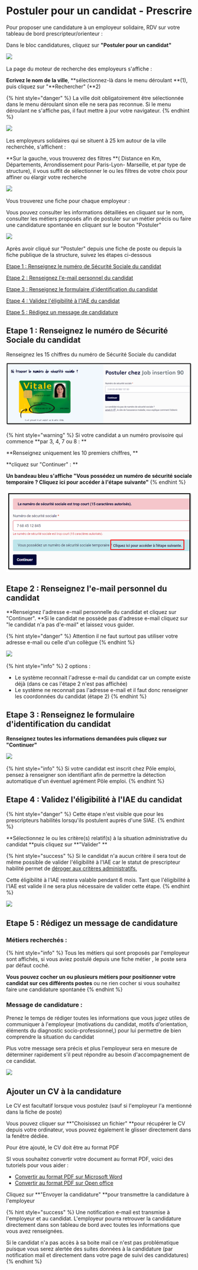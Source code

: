 # Postuler pour un candidat - Prescrire

Pour proposer une candidature à un employeur solidaire, RDV sur votre tableau de bord prescripteur/orienteur :&#x20;

Dans le bloc candidatures, cliquez sur **"Postuler pour un candidat"**

![](<../.gitbook/assets/image (88).png>)

La page du moteur de recherche des employeurs s'affiche :&#x20;

**Ecrivez le nom de la ville**, **sélectionnez-là dans le menu déroulant **(1), puis cliquez sur "**Rechercher" (**2)

{% hint style="danger" %}
La ville doit obligatoirement être sélectionnée dans le menu déroulant sinon elle ne sera pas reconnue. Si le menu déroulant ne s'affiche pas, il faut mettre à jour votre navigateur.&#x20;
{% endhint %}

![](<../.gitbook/assets/image (90).png>)

Les employeurs solidaires qui se situent à 25 km autour de la ville recherchée, s'affichent :&#x20;

**Sur la gauche, vous trouverez des filtres **( Distance en Km, Départements, Arrondissement pour Paris-Lyon- Marseille, et par type de structure), il vous suffit de sélectionner le ou les filtres de votre choix pour affiner ou élargir votre recherche

![](<../.gitbook/assets/image (102).png>)

Vous trouverez une fiche pour chaque employeur :&#x20;

Vous pouvez consulter les informations détaillées en cliquant sur le nom, consulter les métiers proposés afin de postuler sur un métier précis ou faire une candidature spontanée en cliquant sur le bouton "Postuler"

![](<../.gitbook/assets/image (91).png>)

Après avoir cliqué sur "Postuler" depuis une fiche de poste ou depuis la fiche publique de la structure, suivez les étapes ci-dessous&#x20;

[Etape 1 : Renseignez le numéro de Sécurité Sociale du candidat](postuler-pour-un-candidat.md#undefined)

[Etape 2 : Renseignez l'e-mail personnel du candidat](postuler-pour-un-candidat.md#etape-1-renseignez-le-mail-personnel-du-candidat)

[Etape 3 :  Renseignez le formulaire d'identification du candidat](postuler-pour-un-candidat.md#etape-2-renseignez-le-formulaire-didentification-du-candidat)

[Etape 4 : Validez l'éligibilité à l'IAE du candidat](postuler-pour-un-candidat.md#etape-3-validez-leligibilite-a-liae-du-candidat)

[Etape 5 : Rédigez un message de candidature ](postuler-pour-un-candidat.md#etape-4-redigez-un-message-de-candidature)

## Etape 1 : Renseignez le numéro de Sécurité Sociale du candidat

Renseignez les 15 chiffres du numéro de Sécurité Sociale du candidat

![](<../.gitbook/assets/image (169) (1).png>)

{% hint style="warning" %}
Si votre candidat a un numéro provisoire qui commence **par 3, 4, 7 ou 8 : **

**Renseignez uniquement les 10 premiers chiffres, **

**cliquez sur "Continuer" : **

**Un bandeau bleu s'affiche **<mark style="background-color:blue;"><mark style="color:blue;">**"Vous possédez un numéro de sécurité sociale temporaire ? Cliquez ici pour accéder à l'étape suivante"**<mark style="color:blue;"></mark>
{% endhint %}

![](<../.gitbook/assets/image (182) (1).png>)

## Etape 2 : Renseignez l'e-mail personnel du candidat

**Renseignez l'adresse e-mail personnelle du candidat et cliquez sur "Continuer". **Si le candidat ne possède pas d'adresse e-mail cliquez sur "le candidat n'a pas d'e-mail" et laissez vous guider.

{% hint style="danger" %}
Attention il ne faut surtout pas utiliser votre adresse e-mail ou celle d'un collègue
{% endhint %}

![](<../.gitbook/assets/image (105).png>)

{% hint style="info" %}
2 options :&#x20;

* Le système reconnait l'adresse e-mail du candidat car un compte existe déjà (dans ce cas l'étape 2 n'est pas affichée)
* Le système ne reconnait pas l'adresse e-mail et il faut donc renseigner les coordonnées du candidat (étape 2)
{% endhint %}

## Etape 3 :  Renseignez le formulaire d'identification du candidat

**Renseignez toutes les informations demandées **puis cliquez sur** "Continuer"**

![](<../.gitbook/assets/image (84).png>)

{% hint style="info" %}
Si votre candidat est inscrit chez Pôle emploi, pensez à renseigner son identifiant afin de permettre la détection automatique d'un éventuel agrément Pôle emploi.
{% endhint %}

## Etape 4 : Validez l'éligibilité à l'IAE du candidat&#x20;

{% hint style="danger" %}
Cette étape n'est visible que pour les prescripteurs habilités lorsqu'ils postulent auprès d'une SIAE.
{% endhint %}

**Sélectionnez le ou les  critère(s) relatif(s) à la situation administrative du candidat **puis cliquez sur **"Valider" **

{% hint style="success" %}
Si le candidat n'a aucun critère il sera tout de même possible de valider l'éligibilité à l'IAE car le statut de prescripteur habilité permet de [déroger aux critères administratifs.](../qui-est-eligible-iae-criteres-eligibilite/derogation-criteres.md)

Cette éligibilité à l'IAE restera valable pendant 6 mois. Tant que l'éligibilité à l'IAE est valide il ne sera plus nécessaire de valider cette étape.
{% endhint %}

![](<../.gitbook/assets/image (87).png>)

## Etape 5 : Rédigez un message de candidature&#x20;

### Métiers recherchés :&#x20;

{% hint style="info" %}
Tous les métiers qui sont proposés par l'employeur sont affichés, si vous aviez postulé depuis une fiche métier , le poste sera par défaut coché.

**Vous pouvez cocher un ou plusieurs métiers pour positionner votre candidat sur ces différents postes** ou ne rien cocher si vous souhaitez faire une candidature spontanée
{% endhint %}

### Message de candidature :&#x20;

Prenez le temps de rédiger toutes les informations que vous jugez utiles de communiquer à l'employeur (motivations du candidat, motifs d'orientation, éléments du diagnostic socio-professionnel,) pour lui permettre de bien comprendre la situation du candidat

Plus votre message sera précis et plus l'employeur sera en mesure de déterminer rapidement s'il peut répondre au besoin d'accompagnement de ce candidat.

![](<../.gitbook/assets/image (89).png>)

## Ajouter un CV à la candidature

Le CV est facultatif lorsque vous postulez (sauf si l'employeur l'a mentionné dans la fiche de poste)

Vous pouvez cliquer sur **"Choisissez un fichier" **pour récupérer le CV depuis votre ordinateur, vous pouvez également le glisser directement dans la fenêtre dédiée.

Pour être ajouté, le CV doit être au format PDF

SI vous souhaitez convertir votre document au format PDF, voici des tutoriels pour vous aider :

* [Convertir au format PDF sur Microsoft Word ](https://support.microsoft.com/fr-fr/office/convertir-ou-enregistrer-au-format-pdf-7d88593b-d509-4225-a05a-076723a40beb?ui=fr-FR\&rs=fr-FR\&ad=FR)
* [Convertir au format PDF sur Open office ](https://www.01net.com/astuces/creez-un-document-pdf-avec-openoffice-554400.html)



Cliquez sur **"Envoyer la candidature" **pour transmettre la candidature à l'employeur

{% hint style="success" %}
Une notification e-mail est transmise à l'employeur et au candidat. L'employeur pourra retrouver la candidature directement dans son tableau de bord avec toutes les informations que vous avez renseignées.&#x20;

Si le candidat n'a pas accès à sa boite mail ce n'est pas problématique puisque vous serez alertée des suites données à la candidature (par notification mail et directement dans votre page de suivi des candidatures)
{% endhint %}
